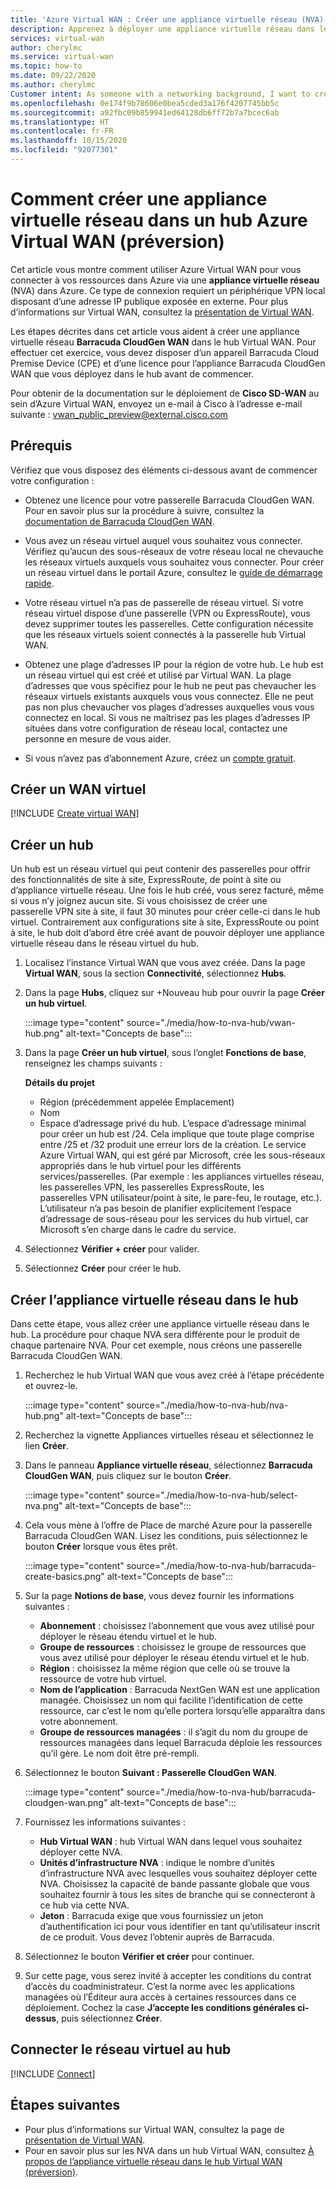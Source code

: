 ```yaml
---
title: 'Azure Virtual WAN : Créer une appliance virtuelle réseau (NVA) dans le hub'
description: Apprenez à déployer une appliance virtuelle réseau dans le hub Virtual WAN.
services: virtual-wan
author: cherylmc
ms.service: virtual-wan
ms.topic: how-to
ms.date: 09/22/2020
ms.author: cherylmc
Customer intent: As someone with a networking background, I want to create a Network Virtual Appliance (NVA) in my Virtual WAN hub.
ms.openlocfilehash: 0e174f9b78606e0bea5cded3a176f4207745bb5c
ms.sourcegitcommit: a92fbc09b859941ed64128db6ff72b7a7bcec6ab
ms.translationtype: HT
ms.contentlocale: fr-FR
ms.lasthandoff: 10/15/2020
ms.locfileid: "92077301"
---
```

# <a name="how-to-create-a-network-virtual-appliance-in-an-azure-virtual-wan-hub-preview"></a>Comment créer une appliance virtuelle réseau dans un hub Azure Virtual WAN (préversion)

Cet article vous montre comment utiliser Azure Virtual WAN pour vous connecter à vos ressources dans Azure via une **appliance virtuelle réseau** (NVA) dans Azure. Ce type de connexion requiert un périphérique VPN local disposant d’une adresse IP publique exposée en externe. Pour plus d’informations sur Virtual WAN, consultez la [présentation de Virtual WAN](virtual-wan-about.md).

Les étapes décrites dans cet article vous aident à créer une appliance virtuelle réseau **Barracuda CloudGen WAN** dans le hub Virtual WAN. Pour effectuer cet exercice, vous devez disposer d’un appareil Barracuda Cloud Premise Device (CPE) et d’une licence pour l’appliance Barracuda CloudGen WAN que vous déployez dans le hub avant de commencer.

Pour obtenir de la documentation sur le déploiement de **Cisco SD-WAN** au sein d’Azure Virtual WAN, envoyez un e-mail à Cisco à l’adresse e-mail suivante : vwan_public_preview@external.cisco.com


## <a name="prerequisites"></a>Prérequis

Vérifiez que vous disposez des éléments ci-dessous avant de commencer votre configuration :

* Obtenez une licence pour votre passerelle Barracuda CloudGen WAN. Pour en savoir plus sur la procédure à suivre, consultez la [documentation de Barracuda CloudGen WAN](https://www.barracuda.com/products/cloudgenwan).

* Vous avez un réseau virtuel auquel vous souhaitez vous connecter. Vérifiez qu’aucun des sous-réseaux de votre réseau local ne chevauche les réseaux virtuels auxquels vous souhaitez vous connecter. Pour créer un réseau virtuel dans le portail Azure, consultez le [guide de démarrage rapide](../virtual-network/quick-create-portal.md).

* Votre réseau virtuel n’a pas de passerelle de réseau virtuel. Si votre réseau virtuel dispose d’une passerelle (VPN ou ExpressRoute), vous devez supprimer toutes les passerelles. Cette configuration nécessite que les réseaux virtuels soient connectés à la passerelle hub Virtual WAN.

* Obtenez une plage d’adresses IP pour la région de votre hub. Le hub est un réseau virtuel qui est créé et utilisé par Virtual WAN. La plage d’adresses que vous spécifiez pour le hub ne peut pas chevaucher les réseaux virtuels existants auxquels vous vous connectez. Elle ne peut pas non plus chevaucher vos plages d’adresses auxquelles vous vous connectez en local. Si vous ne maîtrisez pas les plages d’adresses IP situées dans votre configuration de réseau local, contactez une personne en mesure de vous aider.

* Si vous n’avez pas d’abonnement Azure, créez un [compte gratuit](https://azure.microsoft.com/free/?WT.mc_id=A261C142F).

## <a name="create-a-virtual-wan"></a><a name="openvwan"></a>Créer un WAN virtuel

[!INCLUDE [Create virtual WAN](../../includes/virtual-wan-create-vwan-include.md)]

## <a name="create-a-hub"></a><a name="hub"></a>Créer un hub

Un hub est un réseau virtuel qui peut contenir des passerelles pour offrir des fonctionnalités de site à site, ExpressRoute, de point à site ou d’appliance virtuelle réseau. Une fois le hub créé, vous serez facturé, même si vous n’y joignez aucun site. Si vous choisissez de créer une passerelle VPN site à site, il faut 30 minutes pour créer celle-ci dans le hub virtuel. Contrairement aux configurations site à site, ExpressRoute ou point à site, le hub doit d’abord être créé avant de pouvoir déployer une appliance virtuelle réseau dans le réseau virtuel du hub.

1. Localisez l’instance Virtual WAN que vous avez créée. Dans la page **Virtual WAN**, sous la section **Connectivité**, sélectionnez **Hubs**.
1. Dans la page **Hubs**, cliquez sur +Nouveau hub pour ouvrir la page **Créer un hub virtuel**.

   :::image type="content" source="./media/how-to-nva-hub/vwan-hub.png" alt-text="Concepts de base":::
1. Dans la page **Créer un hub virtuel**, sous l’onglet **Fonctions de base**, renseignez les champs suivants :

   **Détails du projet**

   * Région (précédemment appelée Emplacement)
   * Nom
   * Espace d’adressage privé du hub. L’espace d’adressage minimal pour créer un hub est /24. Cela implique que toute plage comprise entre /25 et /32 produit une erreur lors de la création. Le service Azure Virtual WAN, qui est géré par Microsoft, crée les sous-réseaux appropriés dans le hub virtuel pour les différents services/passerelles. (Par exemple : les appliances virtuelles réseau, les passerelles VPN, les passerelles ExpressRoute, les passerelles VPN utilisateur/point à site, le pare-feu, le routage, etc.). L’utilisateur n’a pas besoin de planifier explicitement l’espace d’adressage de sous-réseau pour les services du hub virtuel, car Microsoft s’en charge dans le cadre du service.
1. Sélectionnez **Vérifier + créer** pour valider.
1. Sélectionnez **Créer** pour créer le hub.

## <a name="create-the-network-virtual-appliance-in-the-hub"></a>Créer l’appliance virtuelle réseau dans le hub

Dans cette étape, vous allez créer une appliance virtuelle réseau dans le hub. La procédure pour chaque NVA sera différente pour le produit de chaque partenaire NVA. Pour cet exemple, nous créons une passerelle Barracuda CloudGen WAN.

1. Recherchez le hub Virtual WAN que vous avez créé à l’étape précédente et ouvrez-le.

   :::image type="content" source="./media/how-to-nva-hub/nva-hub.png" alt-text="Concepts de base":::
1. Recherchez la vignette Appliances virtuelles réseau et sélectionnez le lien **Créer**.
1. Dans le panneau **Appliance virtuelle réseau**, sélectionnez **Barracuda CloudGen WAN**, puis cliquez sur le bouton **Créer**.

   :::image type="content" source="./media/how-to-nva-hub/select-nva.png" alt-text="Concepts de base":::
1. Cela vous mène à l’offre de Place de marché Azure pour la passerelle Barracuda CloudGen WAN. Lisez les conditions, puis sélectionnez le bouton **Créer** lorsque vous êtes prêt.

   :::image type="content" source="./media/how-to-nva-hub/barracuda-create-basics.png" alt-text="Concepts de base":::
1. Sur la page **Notions de base**, vous devez fournir les informations suivantes :

   * **Abonnement** : choisissez l’abonnement que vous avez utilisé pour déployer le réseau étendu virtuel et le hub.
   * **Groupe de ressources** : choisissez le groupe de ressources que vous avez utilisé pour déployer le réseau étendu virtuel et le hub.
   * **Région** : choisissez la même région que celle où se trouve la ressource de votre hub virtuel.
   * **Nom de l’application** : Barracuda NextGen WAN est une application managée. Choisissez un nom qui facilite l’identification de cette ressource, car c’est le nom qu’elle portera lorsqu’elle apparaîtra dans votre abonnement.
   * **Groupe de ressources managées** : il s’agit du nom du groupe de ressources managées dans lequel Barracuda déploie les ressources qu’il gère. Le nom doit être pré-rempli.
1. Sélectionnez le bouton **Suivant : Passerelle CloudGen WAN**.

   :::image type="content" source="./media/how-to-nva-hub/barracuda-cloudgen-wan.png" alt-text="Concepts de base":::
1. Fournissez les informations suivantes :

   * **Hub Virtual WAN** : hub Virtual WAN dans lequel vous souhaitez déployer cette NVA.
   * **Unités d’infrastructure NVA** : indique le nombre d’unités d’infrastructure NVA avec lesquelles vous souhaitez déployer cette NVA. Choisissez la capacité de bande passante globale que vous souhaitez fournir à tous les sites de branche qui se connecteront à ce hub via cette NVA.
   * **Jeton** : Barracuda exige que vous fournissiez un jeton d’authentification ici pour vous identifier en tant qu’utilisateur inscrit de ce produit. Vous devez l’obtenir auprès de Barracuda.
1. Sélectionnez le bouton **Vérifier et créer** pour continuer.
1. Sur cette page, vous serez invité à accepter les conditions du contrat d’accès du coadministrateur. C’est la norme avec les applications managées où l’Éditeur aura accès à certaines ressources dans ce déploiement. Cochez la case **J’accepte les conditions générales ci-dessus**, puis sélectionnez **Créer**.

## <a name="connect-the-vnet-to-the-hub"></a><a name="vnet"></a>Connecter le réseau virtuel au hub

[!INCLUDE [Connect](../../includes/virtual-wan-connect-vnet-hub-include.md)]

## <a name="next-steps"></a>Étapes suivantes

* Pour plus d’informations sur Virtual WAN, consultez la page de [présentation de Virtual WAN](virtual-wan-about.md).
* Pour en savoir plus sur les NVA dans un hub Virtual WAN, consultez [À propos de l’appliance virtuelle réseau dans le hub Virtual WAN (préversion)](about-nva-hub.md).
